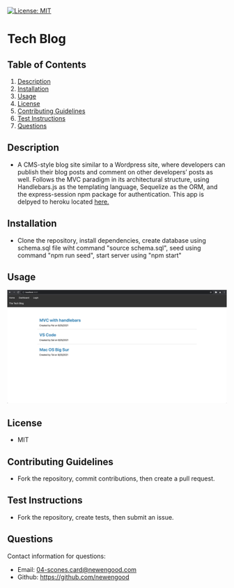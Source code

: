 [![License: MIT](https://img.shields.io/badge/License-MIT-yellow.svg)](https://opensource.org/licenses/MIT)
# Tech Blog

## Table of Contents
  
1. [Description](#description)
2. [Installation](#installation)
3. [Usage](#usage)
4. [License](#license)
5. [Contributing Guidelines](#contributing-guidelines)
6. [Test Instructions](#test-instructions)
7. [Questions](#questions)
  
## Description

*  A CMS-style blog site similar to a Wordpress site, where developers can publish their blog posts and comment on other developers’ posts as well. Follows the MVC paradigm in its architectural structure, using Handlebars.js as the templating language, Sequelize as the ORM, and the express-session npm package for authentication. This app is delpyed to heroku located [here.](https://lit-forest-36703.herokuapp.com/)

## Installation

* Clone the repository, install dependencies, create database using schema.sql file wiht command "source schema.sql", seed using command "npm run seed", start server using "npm start"

## Usage

![usage](./images/usage.png)

## License
  
* MIT
  
## Contributing Guidelines

* Fork the repository, commit contributions, then create a pull request.

## Test Instructions

* Fork the repository, create tests, then submit an issue. 
  
## Questions

Contact information for questions:

* Email: 04-scones.card@newengood.com
* Github: https://github.com/newengood
  
  
